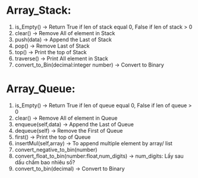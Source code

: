 # Array_Stack:
1. is_Empty()                               -> Return True if len of stack equal 0, False if len of stack > 0
2. clear()                                  -> Remove All of element in Stack
3. push(data)                               -> Append the Last of Stack
4. pop()                                    -> Remove Last of Stack
5. top()                                    -> Print the top of Stack
6. traverse()                               -> Print All element in Stack
7. convert_to_Bin(decimal:integer number)   -> Convert to Binary


# Array_Queue:
1. is_Empty()                                      -> Return True if len of queue equal 0, False if len of queue > 0
2. clear()                                         -> Remove All of element in Queue
3. enqueue(self,data)                              -> Append the Last of Queue
5. dequeue(self)                                   -> Remove the First of Queue
6. first()                                         -> Print the top of Queue
7. insertMul(self,array)                           -> To append multiple element by array/ list
8. convert_negative_to_bin(number)                 
9. convert_float_to_bin(number:float,num_digits)   -> num_digits: Lấy sau dấu chấm bao nhiêu số? 
10. convert_to_bin(decimal)                        -> Convert to Binary
